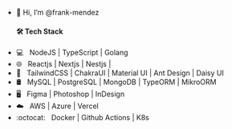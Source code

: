 - 👋 Hi, I’m @frank-mendez
  <h4> 🛠 Tech Stack </h4>
- 💻 &nbsp; NodeJS | TypeScript | Golang
- 🌐 &nbsp; Reactjs | Nextjs | Nestjs |
- 💈 &nbsp; TailwindCSS | ChakraUI | Material UI | Ant Design | Daisy UI
- 🛢 &nbsp; MySQL | PostgreSQL | MongoDB | TypeORM | MikroORM
- 🖥 &nbsp; Figma | Photoshop | InDesign
- :cloud: &nbsp; AWS | Azure | Vercel
- :octocat: &nbsp; Docker | Github Actions | K8s
<!---
frank-mendez/frank-mendez is a ✨ special ✨ repository because its `README.md` (this file) appears on your GitHub profile.
You can click the Preview link to take a look at your changes.
--->
